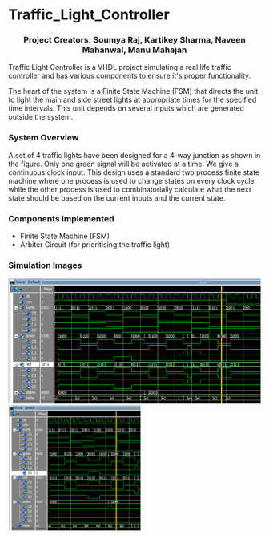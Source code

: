 # Traffic_Light_Controller

<h3 align="center"> Project Creators: Soumya Raj, Kartikey Sharma, Naveen Mahanwal, Manu Mahajan </h3>

Traffic Light Controller is a VHDL project simulating a real life traffic controller and has various components to ensure it's proper functionality.

The heart of the system is a Finite State Machine (FSM) that
directs the unit to light the main and side street lights at
appropriate times for the specified time intervals. This unit
depends on several inputs which are generated outside the
system.

### System Overview
A set of 4 traffic lights have been designed for a 4-way
junction as shown in the figure. Only one green signal will be
activated at a time. We give a continuous clock input. This
design uses a standard two process finite state machine
where one process is used to change states on every clock
cycle while the other process is used to combinatorially
calculate what the next state should be based on the current
inputs and the current state.

### Components Implemented
- Finite State Machine (FSM)
- Arbiter Circuit (for prioritising the traffic light)

### Simulation Images

<p float="left">
  <img src="https://github.com/KartikeySharma/Traffic_Light_Controller/blob/master/imgs/SIMULATION_1.png" height="250" />
  <img src="https://github.com/KartikeySharma/Traffic_Light_Controller/blob/master/imgs/SIMULATION_2.png" height="250" /> 
</p>
